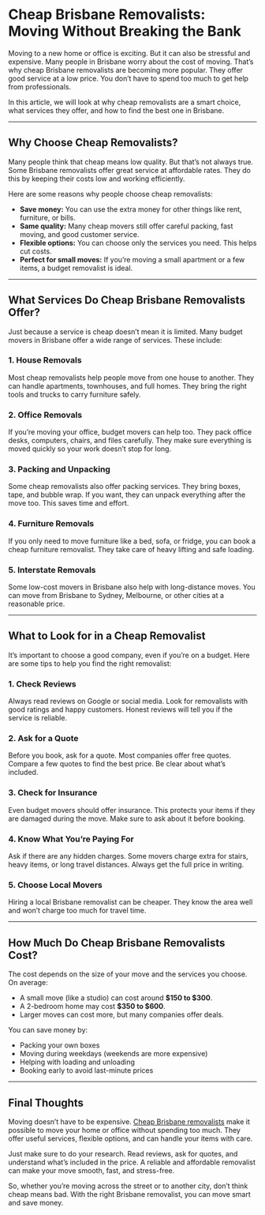 # Cheap Brisbane Removalists: Moving Without Breaking the Bank

Moving to a new home or office is exciting. But it can also be stressful and expensive. Many people in Brisbane worry about the cost of moving. That’s why cheap Brisbane removalists are becoming more popular. They offer good service at a low price. You don’t have to spend too much to get help from professionals.

In this article, we will look at why cheap removalists are a smart choice, what services they offer, and how to find the best one in Brisbane.

---

## Why Choose Cheap Removalists?

Many people think that cheap means low quality. But that’s not always true. Some Brisbane removalists offer great service at affordable rates. They do this by keeping their costs low and working efficiently.

Here are some reasons why people choose cheap removalists:

- **Save money:** You can use the extra money for other things like rent, furniture, or bills.  
- **Same quality:** Many cheap movers still offer careful packing, fast moving, and good customer service.  
- **Flexible options:** You can choose only the services you need. This helps cut costs.  
- **Perfect for small moves:** If you’re moving a small apartment or a few items, a budget removalist is ideal.

---

## What Services Do Cheap Brisbane Removalists Offer?

Just because a service is cheap doesn’t mean it is limited. Many budget movers in Brisbane offer a wide range of services. These include:

### 1. House Removals

Most cheap removalists help people move from one house to another. They can handle apartments, townhouses, and full homes. They bring the right tools and trucks to carry furniture safely.

### 2. Office Removals

If you’re moving your office, budget movers can help too. They pack office desks, computers, chairs, and files carefully. They make sure everything is moved quickly so your work doesn’t stop for long.

### 3. Packing and Unpacking

Some cheap removalists also offer packing services. They bring boxes, tape, and bubble wrap. If you want, they can unpack everything after the move too. This saves time and effort.

### 4. Furniture Removals

If you only need to move furniture like a bed, sofa, or fridge, you can book a cheap furniture removalist. They take care of heavy lifting and safe loading.

### 5. Interstate Removals

Some low-cost movers in Brisbane also help with long-distance moves. You can move from Brisbane to Sydney, Melbourne, or other cities at a reasonable price.

---

## What to Look for in a Cheap Removalist

It’s important to choose a good company, even if you’re on a budget. Here are some tips to help you find the right removalist:

### 1. Check Reviews

Always read reviews on Google or social media. Look for removalists with good ratings and happy customers. Honest reviews will tell you if the service is reliable.

### 2. Ask for a Quote

Before you book, ask for a quote. Most companies offer free quotes. Compare a few quotes to find the best price. Be clear about what’s included.

### 3. Check for Insurance

Even budget movers should offer insurance. This protects your items if they are damaged during the move. Make sure to ask about it before booking.

### 4. Know What You’re Paying For

Ask if there are any hidden charges. Some movers charge extra for stairs, heavy items, or long travel distances. Always get the full price in writing.

### 5. Choose Local Movers

Hiring a local Brisbane removalist can be cheaper. They know the area well and won’t charge too much for travel time.

---

## How Much Do Cheap Brisbane Removalists Cost?

The cost depends on the size of your move and the services you choose. On average:

- A small move (like a studio) can cost around **$150 to $300**.  
- A 2-bedroom home may cost **$350 to $600**.  
- Larger moves can cost more, but many companies offer deals.

You can save money by:

- Packing your own boxes  
- Moving during weekdays (weekends are more expensive)  
- Helping with loading and unloading  
- Booking early to avoid last-minute prices

---

## Final Thoughts

Moving doesn’t have to be expensive. [Cheap Brisbane removalists](https://ozwidemovers.com/local-removalists/brisbane-removalist) make it possible to move your home or office without spending too much. They offer useful services, flexible options, and can handle your items with care.

Just make sure to do your research. Read reviews, ask for quotes, and understand what’s included in the price. A reliable and affordable removalist can make your move smooth, fast, and stress-free.

So, whether you’re moving across the street or to another city, don’t think cheap means bad. With the right Brisbane removalist, you can move smart and save money.
